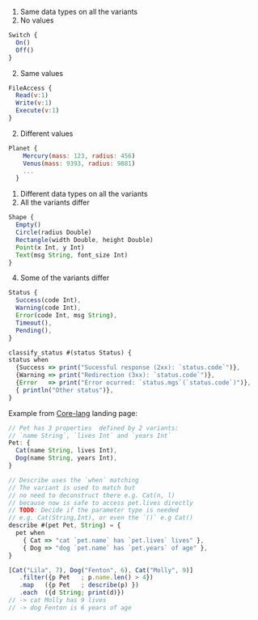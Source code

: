
1. Same data types on all the variants
  1. No values
```js
Switch {
  On()
  Off()
}
```
  
  2. Same values
  ```js
FileAccess { 
    Read(v:1)
    Write(v:1)
    Execute(v:1)
  }
```

  2. Different values
```js
Planet {
    Mercury(mass: 123, radius: 456)
    Venus(mass: 9393, radius: 9881)
    ... 
  }
```
1. Different data types on all the variants
  2. All the variants differ
  ```js
Shape {
    Empty()
    Circle(radius Double)
    Rectangle(width Double, height Double)
    Point(x Int, y Int)
    Text(msg String, font_size Int)
  }
```
  4. Some of the variants differ
  ```js
Status { 
    Success(code Int),
    Warning(code Int),
    Error(code Int, msg String),
    Timeout(), 
    Pending(),
  }

classify_status #(status Status) { 
  status when
    {Success => print("Sucessful response (2xx): `status.code`")},
    {Warning => print("Redirection (3xx): `status.code`")},
    {Error   => print("Error ocurred: `status.mgs`(`status.code`)")},
    { println("Other status")},
}
```


Example from [Core-lang](https://core-lang.dev) landing page: 

```js
// Pet has 3 properties  defined by 2 variants: 
// `name String`, `lives Int` and `years Int`
Pet: {
  Cat(name String, lives Int),
  Dog(name String, years Int),
}

// Describe uses the `when` matching
// The variant is used to match but 
// no need to deconstruct there e.g. Cat(n, l)
// because now is safe to access pet.lives directly
// TODO: Decide if the parameter type is needed 
// e.g. Cat(String,Int), or even the `()` e.g Cat()
describe #(pet Pet, String) = {
  pet when 
    { Cat => "cat `pet.name` has `pet.lives` lives" },
    { Dog => "dog `pet.name` has `pet.years` of age" },
}

[Cat("Lila", 7), Dog("Fenton", 6), Cat("Molly", 9)]
   .filter({p Pet   ; p.name.len() > 4})
   .map   ({p Pet   ; describe(p) })
   .each  ({d String; print(d)})
// -> cat Molly has 9 lives
// -> dog Fenton is 6 years of age

```


